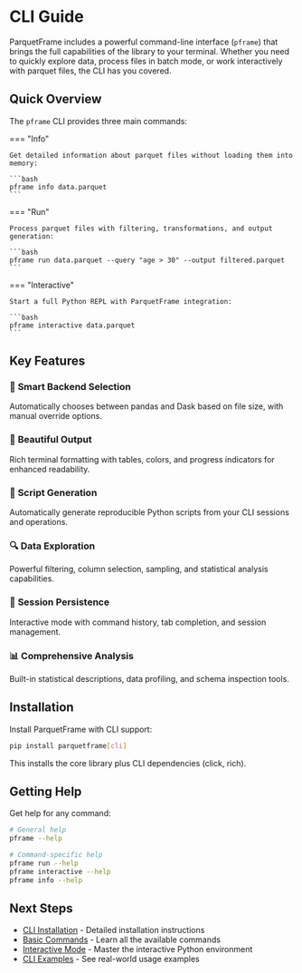 # CLI Guide

ParquetFrame includes a powerful command-line interface (`pframe`) that brings the full capabilities of the library to your terminal. Whether you need to quickly explore data, process files in batch mode, or work interactively with parquet files, the CLI has you covered.

## Quick Overview

The `pframe` CLI provides three main commands:

=== "Info"

    Get detailed information about parquet files without loading them into memory:

    ```bash
    pframe info data.parquet
    ```

=== "Run"

    Process parquet files with filtering, transformations, and output generation:

    ```bash
    pframe run data.parquet --query "age > 30" --output filtered.parquet
    ```

=== "Interactive"

    Start a full Python REPL with ParquetFrame integration:

    ```bash
    pframe interactive data.parquet
    ```

## Key Features

### 🚀 **Smart Backend Selection**
Automatically chooses between pandas and Dask based on file size, with manual override options.

### 🎨 **Beautiful Output**
Rich terminal formatting with tables, colors, and progress indicators for enhanced readability.

### 📝 **Script Generation**
Automatically generate reproducible Python scripts from your CLI sessions and operations.

### 🔍 **Data Exploration**
Powerful filtering, column selection, sampling, and statistical analysis capabilities.

### 🔄 **Session Persistence**
Interactive mode with command history, tab completion, and session management.

### 📊 **Comprehensive Analysis**
Built-in statistical descriptions, data profiling, and schema inspection tools.

## Installation

Install ParquetFrame with CLI support:

```bash
pip install parquetframe[cli]
```

This installs the core library plus CLI dependencies (click, rich).

## Getting Help

Get help for any command:

```bash
# General help
pframe --help

# Command-specific help
pframe run --help
pframe interactive --help
pframe info --help
```

## Next Steps

- [CLI Installation](installation.md) - Detailed installation instructions
- [Basic Commands](commands.md) - Learn all the available commands
- [Interactive Mode](interactive.md) - Master the interactive Python environment
- [CLI Examples](examples.md) - See real-world usage examples
